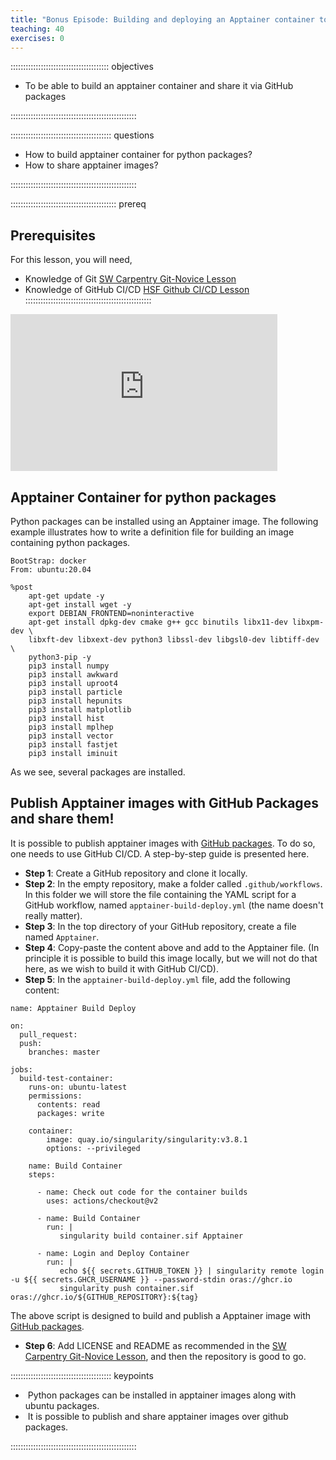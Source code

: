 ```yaml
---
title: "Bonus Episode: Building and deploying an Apptainer container to Github Packages"
teaching: 40
exercises: 0
---
```


::::::::::::::::::::::::::::::::::::::: objectives

- To be able to build an apptainer container and share it via GitHub packages

::::::::::::::::::::::::::::::::::::::::::::::::::

:::::::::::::::::::::::::::::::::::::::: questions

- How to build apptainer container for python packages?
- How to share apptainer images?

::::::::::::::::::::::::::::::::::::::::::::::::::

::::::::::::::::::::::::::::::::::::::::::  prereq
## Prerequisites
For this lesson, you will need,
* Knowledge of Git [SW Carpentry Git-Novice Lesson](https://swcarpentry.github.io/git-novice/)
* Knowledge of GitHub CI/CD [HSF Github CI/CD Lesson](https://hsf-training.github.io/hsf-training-cicd-github/)
::::::::::::::::::::::::::::::::::::::::::::::::::

<iframe width="427" height="251" src="https://www.youtube.com/embed/BRRaSsrK7-k" title="Intro to Apptainer/Singularity #7 - Bonus episode" frameborder="0" allow="accelerometer; autoplay; encrypted-media; gyroscope; picture-in-picture" allowfullscreen></iframe>

## Apptainer Container for python packages

Python packages can be installed using an Apptainer image. The following example illustrates how to write a definition file for building an image containing python packages.

```text
BootStrap: docker
From: ubuntu:20.04

%post
    apt-get update -y
    apt-get install wget -y
    export DEBIAN_FRONTEND=noninteractive
    apt-get install dpkg-dev cmake g++ gcc binutils libx11-dev libxpm-dev \
    libxft-dev libxext-dev python3 libssl-dev libgsl0-dev libtiff-dev \
    python3-pip -y
    pip3 install numpy
    pip3 install awkward
    pip3 install uproot4
    pip3 install particle
    pip3 install hepunits
    pip3 install matplotlib
    pip3 install hist
    pip3 install mplhep
    pip3 install vector
    pip3 install fastjet
    pip3 install iminuit
```


As we see, several packages are installed.


## Publish Apptainer images with GitHub Packages and share them!

It is possible to publish apptainer images with [GitHub packages](https://github.com/features/packages).
To do so, one needs to use GitHub CI/CD. A step-by-step guide is presented here.

* **Step 1**: Create a GitHub repository and clone it locally.
* **Step 2**: In the empty repository, make a folder called `.github/workflows`. In this folder we will store the file containing the YAML script for a GitHub workflow, named `apptainer-build-deploy.yml` (the name doesn't really matter).
* **Step 3**: In the top directory of your GitHub repository, create a file named `Apptainer`.
* **Step 4**: Copy-paste the content above and add to the Apptainer file. (In principle it is possible to build this image locally, but we will not do that here, as we wish to build it with GitHub CI/CD).
* **Step 5**: In the `apptainer-build-deploy.yml` file, add the following content:

```text
name: Apptainer Build Deploy

on:
  pull_request:
  push:
    branches: master

jobs:
  build-test-container:
    runs-on: ubuntu-latest
    permissions:
      contents: read
      packages: write

    container:
        image: quay.io/singularity/singularity:v3.8.1
        options: --privileged

    name: Build Container
    steps:

      - name: Check out code for the container builds
        uses: actions/checkout@v2

      - name: Build Container
        run: |
           singularity build container.sif Apptainer

      - name: Login and Deploy Container
        run: |
           echo ${{ secrets.GITHUB_TOKEN }} | singularity remote login -u ${{ secrets.GHCR_USERNAME }} --password-stdin oras://ghcr.io
           singularity push container.sif oras://ghcr.io/${GITHUB_REPOSITORY}:${tag}
```


The above script is designed to build and publish a Apptainer image with [GitHub packages](https://github.com/features/packages).


* **Step 6**: Add LICENSE and README as recommended in the [SW Carpentry Git-Novice Lesson](https://swcarpentry.github.io/git-novice/), and then the repository is good to go.

:::::::::::::::::::::::::::::::::::::::: keypoints

-  Python packages can be installed in apptainer images along with ubuntu packages.
-  It is possible to publish and share apptainer images over github packages.

::::::::::::::::::::::::::::::::::::::::::::::::::

